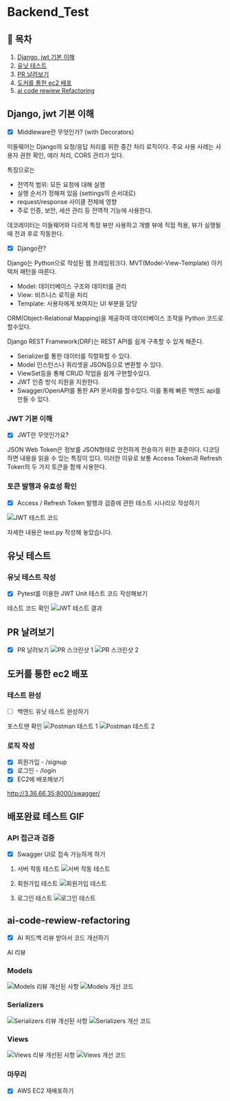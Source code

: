 # Backend_Test

## 📖 목차
1. [Django, jwt 기본 이해](#django-jwt-기본-이해)
2. [유닛 테스트](#유닛-테스트)
3. [PR 날려보기](#pr-날려보기)
4. [도커를 통한 ec2 배포](#도커를-통한-ec2-배포)
5. [ai code rewiew Refactoring](#ai-code-rewiew-refactoring)

## Django, jwt 기본 이해

- [x] Middleware란 무엇인가? (with Decorators)

미들웨어는 Django의 요청/응답 처리를 위한 중간 처리 로직이다.
주요 사용 사례는 사용자 권한 확인, 에러 처리, CORS 관리가 있다.

특징으로는
- 전역적 범위: 모든 요청에 대해 실행
- 실행 순서가 정해져 있음 (settings의 순서대로)
- request/response 사이클 전체에 영향
- 주로 인증, 보안, 세션 관리 등 전역적 기능에 사용한다.

데코레이터는 미들웨어와 다르게 특정 뷰만 사용하고 개별 뷰에 직접 적용, 뷰가 실행될때 전과 후로 작동한다.

- [x] Django란?

Django는 Python으로 작성된 웹 프레임워크다.
MVT(Model-View-Template) 아키텍처 패턴을 따른다.
- Model: 데이터베이스 구조와 데이터를 관리
- View: 비즈니스 로직을 처리
- Template: 사용자에게 보여지는 UI 부분을 담당

ORM(Object-Relational Mapping)을 제공하여 데이터베이스 조작을 Python 코드로 할수있다.

Django REST Framework(DRF)는 REST API를 쉽게 구축할 수 있게 해준다.
- Serializer를 통한 데이터를 직렬화할 수 있다.
- Model 인스턴스나 쿼리셋을 JSON등으로 변환할 수 있다.
- ViewSet등을 통해 CRUD 작업을 쉽게 구현할수있다.
- JWT 인증 방식 지원을 지원한다.
- Swagger/OpenAPI를 통한 API 문서화를 할수있다.
이를 통해 빠른 백엔드 api를 만들 수 있다.

### JWT 기본 이해

- [x] JWT란 무엇인가요?

JSON Web Token은 정보를 JSON형태로 안전하게 전송하기 위한 표준이다.
디코딩하면 내용을 읽을 수 있는 특징이 있다.
이러한 이유로 보통 Access Token과 Refresh Token의 두 가지 토큰을 함께 사용한다.

### 토큰 발행과 유효성 확인

- [x] Access / Refresh Token 발행과 검증에 관한 테스트 시나리오 작성하기

![JWT 테스트 코드](images/jwt_testcode.png)

자세한 내용은 test.py 작성해 놓았습니다.

## 유닛 테스트

### 유닛 테스트 작성

- [x] Pytest를 이용한 JWT Unit 테스트 코드 작성해보기

테스트 코드 확인
![JWT 테스트 결과](images/jwt_test.png)

## PR 날려보기

- [x] PR 날려보기
![PR 스크린샷 1](images/pr.png)
![PR 스크린샷 2](images/pr2.png)

## 도커를 통한 ec2 배포

### 테스트 완성

- [ ] 백엔드 유닛 테스트 완성하기

포스트맨 확인
![Postman 테스트 1](images/postmantest.png)
![Postman 테스트 2](images/postmantest2.png)

### 로직 작성

- [x] 회원가입 - /signup
- [x] 로그인 - /login
- [x] EC2에 배포해보기

http://3.36.66.35:8000/swagger/

## 배포완료 테스트 GIF

### API 접근과 검증

- [x] Swagger UI로 접속 가능하게 하기

1. 서버 작동 테스트
![서버 작동 테스트](images/url.gif)

2. 회원가입 테스트
![회원가입 테스트](images/signup.gif)

3. 로그인 테스트
![로그인 테스트](images/login.gif)

## ai-code-rewiew-refactoring

- [x] AI 피드백 리뷰 받아서 코드 개선하기

AI 리뷰

### Models
![Models 리뷰](images/models.png)
개선된 사항
![Models 개선 코드](images/modelscode.png)

### Serializers
![Serializers 리뷰](images/serializers.png)
개선된 사항
![Serializers 개선 코드](images/serializerscode.png)

### Views
![Views 리뷰](images/views.png)
개선된 사항
![Views 개선 코드](images/viewscode.png)

### 마무리

- [x] AWS EC2 재배포하기